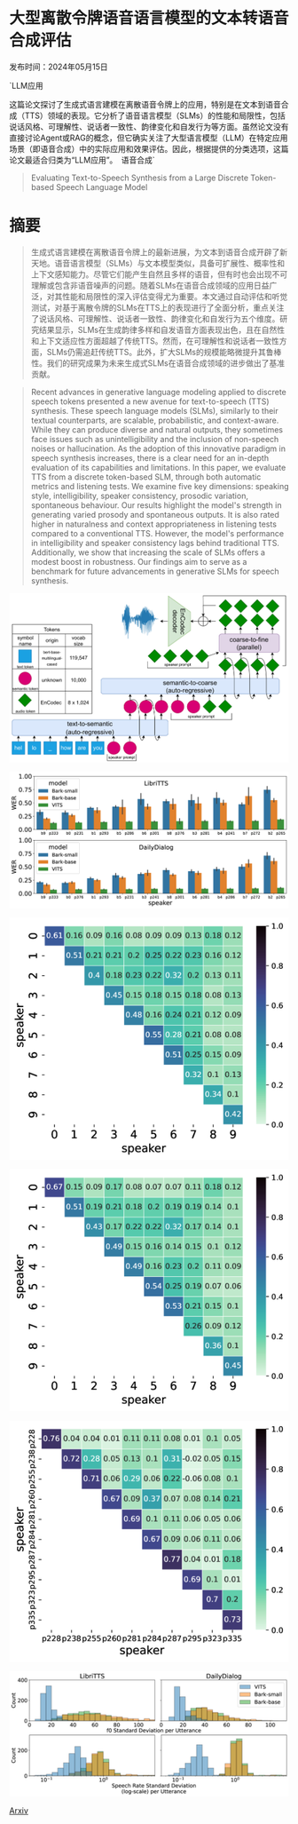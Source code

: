 # 大型离散令牌语音语言模型的文本转语音合成评估

发布时间：2024年05月15日

`LLM应用

这篇论文探讨了生成式语言建模在离散语音令牌上的应用，特别是在文本到语音合成（TTS）领域的表现。它分析了语音语言模型（SLMs）的性能和局限性，包括说话风格、可理解性、说话者一致性、韵律变化和自发行为等方面。虽然论文没有直接讨论Agent或RAG的概念，但它确实关注了大型语言模型（LLM）在特定应用场景（即语音合成）中的实际应用和效果评估。因此，根据提供的分类选项，这篇论文最适合归类为“LLM应用”。` `语音合成`

> Evaluating Text-to-Speech Synthesis from a Large Discrete Token-based Speech Language Model

# 摘要

> 生成式语言建模在离散语音令牌上的最新进展，为文本到语音合成开辟了新天地。语音语言模型（SLMs）与文本模型类似，具备可扩展性、概率性和上下文感知能力。尽管它们能产生自然且多样的语音，但有时也会出现不可理解或包含非语音噪声的问题。随着SLMs在语音合成领域的应用日益广泛，对其性能和局限性的深入评估变得尤为重要。本文通过自动评估和听觉测试，对基于离散令牌的SLMs在TTS上的表现进行了全面分析，重点关注了说话风格、可理解性、说话者一致性、韵律变化和自发行为五个维度。研究结果显示，SLMs在生成韵律多样和自发语音方面表现出色，且在自然性和上下文适应性方面超越了传统TTS。然而，在可理解性和说话者一致性方面，SLMs仍需追赶传统TTS。此外，扩大SLMs的规模能略微提升其鲁棒性。我们的研究成果为未来生成式SLMs在语音合成领域的进步做出了基准贡献。

> Recent advances in generative language modeling applied to discrete speech tokens presented a new avenue for text-to-speech (TTS) synthesis. These speech language models (SLMs), similarly to their textual counterparts, are scalable, probabilistic, and context-aware. While they can produce diverse and natural outputs, they sometimes face issues such as unintelligibility and the inclusion of non-speech noises or hallucination. As the adoption of this innovative paradigm in speech synthesis increases, there is a clear need for an in-depth evaluation of its capabilities and limitations. In this paper, we evaluate TTS from a discrete token-based SLM, through both automatic metrics and listening tests. We examine five key dimensions: speaking style, intelligibility, speaker consistency, prosodic variation, spontaneous behaviour. Our results highlight the model's strength in generating varied prosody and spontaneous outputs. It is also rated higher in naturalness and context appropriateness in listening tests compared to a conventional TTS. However, the model's performance in intelligibility and speaker consistency lags behind traditional TTS. Additionally, we show that increasing the scale of SLMs offers a modest boost in robustness. Our findings aim to serve as a benchmark for future advancements in generative SLMs for speech synthesis.

![大型离散令牌语音语言模型的文本转语音合成评估](../../../paper_images/2405.09768/x1.png)

![大型离散令牌语音语言模型的文本转语音合成评估](../../../paper_images/2405.09768/x2.png)

![大型离散令牌语音语言模型的文本转语音合成评估](../../../paper_images/2405.09768/x3.png)

![大型离散令牌语音语言模型的文本转语音合成评估](../../../paper_images/2405.09768/x4.png)

![大型离散令牌语音语言模型的文本转语音合成评估](../../../paper_images/2405.09768/x5.png)

![大型离散令牌语音语言模型的文本转语音合成评估](../../../paper_images/2405.09768/x6.png)

[Arxiv](https://arxiv.org/abs/2405.09768)